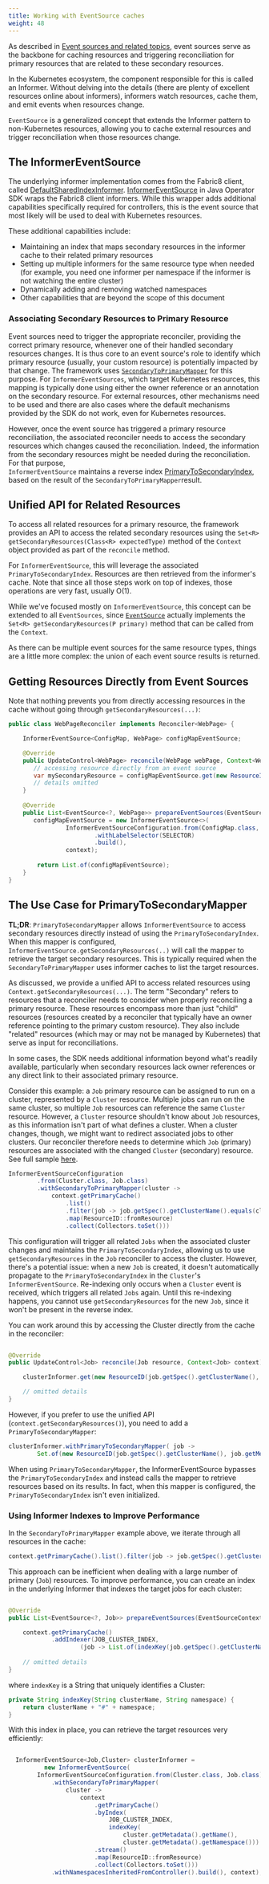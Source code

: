```yaml
---
title: Working with EventSource caches
weight: 48
---
```


As described in [Event sources and related topics](eventing.md), event sources serve as the backbone
for caching resources and triggering reconciliation for primary resources that are related
to these secondary resources.

In the Kubernetes ecosystem, the component responsible for this is called an Informer. Without delving into
the details (there are plenty of excellent resources online about informers), informers
watch resources, cache them, and emit events when resources change.

`EventSource` is a generalized concept that extends the Informer pattern to non-Kubernetes resources,
allowing you to cache external resources and trigger reconciliation when those resources change.

## The InformerEventSource

The underlying informer implementation comes from the Fabric8 client, called [DefaultSharedIndexInformer](https://github.com/fabric8io/kubernetes-client/blob/main/kubernetes-client/src/main/java/io/fabric8/kubernetes/client/informers/impl/DefaultSharedIndexInformer.java).
[InformerEventSource](https://github.com/operator-framework/java-operator-sdk/blob/main/operator-framework-core/src/main/java/io/javaoperatorsdk/operator/processing/event/source/informer/InformerEventSource.java)
in Java Operator SDK wraps the Fabric8 client informers.
While this wrapper adds additional capabilities specifically required for controllers, this is the event
source that most likely will be used to deal with Kubernetes resources.

These additional capabilities include:
- Maintaining an index that maps secondary resources in the informer cache to their related primary resources
- Setting up multiple informers for the same resource type when needed (for example, you need one informer per namespace if the informer is not watching the entire cluster)
- Dynamically adding and removing watched namespaces
- Other capabilities that are beyond the scope of this document

### Associating Secondary Resources to Primary Resource

Event sources need to trigger the appropriate reconciler, providing the correct primary resource, whenever one of their
handled secondary resources changes. It is thus core to an event source's role to identify which primary resource 
(usually, your custom resource) is potentially impacted by that change.
The framework uses [`SecondaryToPrimaryMapper`](https://github.com/operator-framework/java-operator-sdk/blob/main/operator-framework-core/src/main/java/io/javaoperatorsdk/operator/processing/event/source/SecondaryToPrimaryMapper.java)
for this purpose. For `InformerEventSources`, which target Kubernetes resources, this mapping is typically done using
either the owner reference or an annotation on the secondary resource. For external resources, other mechanisms need to
be used and there are also cases where the default mechanisms provided by the SDK do not work, even for Kubernetes
resources.

However, once the event source has triggered a primary resource reconciliation, the associated reconciler needs to
access the secondary resources which changes caused the reconciliation. Indeed, the information from the secondary
resources might be needed during the reconciliation. For that purpose,  
`InformerEventSource` maintains a reverse
index [PrimaryToSecondaryIndex](https://github.com/operator-framework/java-operator-sdk/blob/main/operator-framework-core/src/main/java/io/javaoperatorsdk/operator/processing/event/source/informer/DefaultPrimaryToSecondaryIndex.java),
based on the result of the `SecondaryToPrimaryMapper`result.

## Unified API for Related Resources

To access all related resources for a primary resource, the framework provides an API to access the related
secondary resources using the `Set<R> getSecondaryResources(Class<R> expectedType)` method of the `Context` object
provided as part of the `reconcile` method.

For `InformerEventSource`, this will leverage the associated `PrimaryToSecondaryIndex`. Resources are then retrieved
from the informer's cache. Note that since all those steps work on top of indexes, those operations are very fast,
usually O(1).

While we've focused mostly on `InformerEventSource`, this concept can be extended to all `EventSources`, since
[`EventSource`](https://github.com/operator-framework/java-operator-sdk/blob/main/operator-framework-core/src/main/java/io/javaoperatorsdk/operator/processing/event/source/EventSource.java#L93)
actually implements the `Set<R> getSecondaryResources(P primary)` method that can be called from the `Context`.

As there can be multiple event sources for the same resource types, things are a little more complex: the union of each
event source results is returned.

## Getting Resources Directly from Event Sources

Note that nothing prevents you from directly accessing resources in the cache without going through
`getSecondaryResources(...)`:

```java
public class WebPageReconciler implements Reconciler<WebPage> {

    InformerEventSource<ConfigMap, WebPage> configMapEventSource;

    @Override
    public UpdateControl<WebPage> reconcile(WebPage webPage, Context<WebPage> context) {
       // accessing resource directly from an event source 
       var mySecondaryResource = configMapEventSource.get(new ResourceID("name","namespace"));
       // details omitted
    }
    
    @Override
    public List<EventSource<?, WebPage>> prepareEventSources(EventSourceContext<WebPage> context) {
       configMapEventSource = new InformerEventSource<>(
                InformerEventSourceConfiguration.from(ConfigMap.class, WebPage.class)
                        .withLabelSelector(SELECTOR)
                        .build(),
                context);
        
        return List.of(configMapEventSource);
    }
}
```

## The Use Case for PrimaryToSecondaryMapper

**TL;DR**: `PrimaryToSecondaryMapper` allows `InformerEventSource` to access secondary resources directly
instead of using the `PrimaryToSecondaryIndex`. When this mapper is configured, `InformerEventSource.getSecondaryResources(..)`
will call the mapper to retrieve the target secondary resources. This is typically required when the `SecondaryToPrimaryMapper`
uses informer caches to list the target resources.

As discussed, we provide a unified API to access related resources using `Context.getSecondaryResources(...)`.
The term "Secondary" refers to resources that a reconciler needs to consider when properly reconciling a primary
resource. These resources encompass more than just "child" resources (resources created by a reconciler that
typically have an owner reference pointing to the primary custom resource). They also include
"related" resources (which may or may not be managed by Kubernetes) that serve as input for reconciliations.

In some cases, the SDK needs additional information beyond what's readily available, particularly when
secondary resources lack owner references or any direct link to their associated primary resource.

Consider this example: a `Job` primary resource can be assigned to run on a cluster, represented by a
`Cluster` resource.
Multiple jobs can run on the same cluster, so multiple `Job` resources can reference the same `Cluster` resource. However,
a `Cluster` resource shouldn't know about `Job` resources, as this information isn't part of what defines a cluster.
When a cluster changes, though, we might want to redirect associated jobs to other clusters. Our reconciler
therefore needs to determine which `Job` (primary) resources are associated with the changed `Cluster` (secondary)
resource.
See full
sample [here](https://github.com/operator-framework/java-operator-sdk/blob/main/operator-framework/src/test/java/io/javaoperatorsdk/operator/baseapi/primarytosecondary).

```java
InformerEventSourceConfiguration
        .from(Cluster.class, Job.class)
        .withSecondaryToPrimaryMapper(cluster -> 
            context.getPrimaryCache()
                .list()
                .filter(job -> job.getSpec().getClusterName().equals(cluster.getMetadata().getName()))
                .map(ResourceID::fromResource)
                .collect(Collectors.toSet()))
```

This configuration will trigger all related `Jobs` when the associated cluster changes and maintains the `PrimaryToSecondaryIndex`,
allowing us to use `getSecondaryResources` in the `Job` reconciler to access the cluster.
However, there's a potential issue: when a new `Job` is created, it doesn't automatically propagate
to the `PrimaryToSecondaryIndex` in the `Cluster`'s `InformerEventSource`. Re-indexing only occurs
when a `Cluster` event is received, which triggers all related `Jobs` again.
Until this re-indexing happens, you cannot use `getSecondaryResources` for the new `Job`, since it
won't be present in the reverse index.

You can work around this by accessing the Cluster directly from the cache in the reconciler:

```java 

@Override
public UpdateControl<Job> reconcile(Job resource, Context<Job> context) {

    clusterInformer.get(new ResourceID(job.getSpec().getClusterName(), job.getMetadata().getNamespace()));

    // omitted details
}
```

However, if you prefer to use the unified API (`context.getSecondaryResources()`), you need to add
a `PrimaryToSecondaryMapper`:

```java
clusterInformer.withPrimaryToSecondaryMapper( job -> 
        Set.of(new ResourceID(job.getSpec().getClusterName(), job.getMetadata().getNamespace())));
```

When using `PrimaryToSecondaryMapper`, the InformerEventSource bypasses the `PrimaryToSecondaryIndex`
and instead calls the mapper to retrieve resources based on its results.
In fact, when this mapper is configured, the `PrimaryToSecondaryIndex` isn't even initialized.

### Using Informer Indexes to Improve Performance

In the `SecondaryToPrimaryMapper` example above, we iterate through all resources in the cache:

```java
context.getPrimaryCache().list().filter(job -> job.getSpec().getClusterName().equals(cluster.getMetadata().getName()))
```

This approach can be inefficient when dealing with a large number of primary (`Job`) resources. To improve performance,
you can create an index in the underlying Informer that indexes the target jobs for each cluster: 

```java

@Override
public List<EventSource<?, Job>> prepareEventSources(EventSourceContext<Job> context) {

    context.getPrimaryCache()
            .addIndexer(JOB_CLUSTER_INDEX,
                    (job -> List.of(indexKey(job.getSpec().getClusterName(), job.getMetadata().getNamespace()))));
    
    // omitted details
}
```

where `indexKey` is a String that uniquely identifies a Cluster:

```java
private String indexKey(String clusterName, String namespace) {
    return clusterName + "#" + namespace;
}
```

With this index in place, you can retrieve the target resources very efficiently:

```java

  InformerEventSource<Job,Cluster> clusterInformer =
          new InformerEventSource(
        InformerEventSourceConfiguration.from(Cluster.class, Job.class)
            .withSecondaryToPrimaryMapper(
                cluster ->
                    context
                        .getPrimaryCache()
                        .byIndex(
                            JOB_CLUSTER_INDEX,
                            indexKey(
                                cluster.getMetadata().getName(),
                                cluster.getMetadata().getNamespace()))
                        .stream()
                        .map(ResourceID::fromResource)
                        .collect(Collectors.toSet()))
            .withNamespacesInheritedFromController().build(), context);
```
